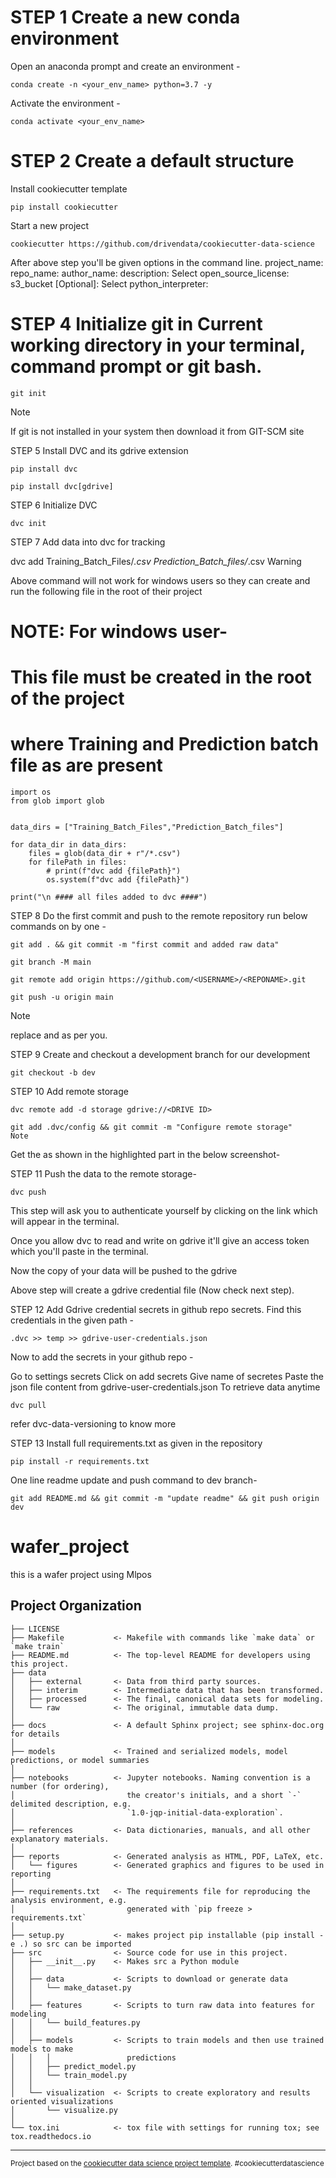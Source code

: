 STEP 1 Create a new conda environment
======================================
Open an anaconda prompt and create an environment -

``` buildoutcfg
conda create -n <your_env_name> python=3.7 -y
```
Activate the environment -

```buildoutcfg
conda activate <your_env_name>
```
STEP 2 Create a default structure
================================
Install cookiecutter template
```buildoutcfg
pip install cookiecutter
```
Start a new project
```buildoutcfg
cookiecutter https://github.com/drivendata/cookiecutter-data-science
 ```
After above step you'll be given options in the command line.
project_name:
repo_name:
author_name:
description:
Select open_source_license:
s3_bucket [Optional]:
Select python_interpreter:

STEP 4 Initialize git in Current working directory in your terminal, command prompt or git bash.
=================================================================================================
```
git init
```
Note

If git is not installed in your system then download it from GIT-SCM site

STEP 5 Install DVC and its gdrive extension
```
pip install dvc
 ```
```
pip install dvc[gdrive]
 ```
STEP 6 Initialize DVC
```
dvc init
 ``` 
STEP 7 Add data into dvc for tracking

dvc add Training_Batch_Files/*.csv Prediction_Batch_files/*.csv
Warning

Above command will not work for windows users so they can create and run the following file in the root of their project


# NOTE: For windows user-
# This file must be created in the root of the project 
# where Training and Prediction batch file as are present
```
import os
from glob import glob


data_dirs = ["Training_Batch_Files","Prediction_Batch_files"]

for data_dir in data_dirs:
    files = glob(data_dir + r"/*.csv")
    for filePath in files:
        # print(f"dvc add {filePath}")
        os.system(f"dvc add {filePath}")

print("\n #### all files added to dvc ####")
 ```
STEP 8 Do the first commit and push to the remote repository
run below commands on by one -

```
git add . && git commit -m "first commit and added raw data"
 ```
```
git branch -M main
```
```
git remote add origin https://github.com/<USERNAME>/<REPONAME>.git
``` 
```
git push -u origin main
 ```
Note

replace <USERNAME> and <REPONAME> as per you.

STEP 9 Create and checkout a development branch for our development
```
git checkout -b dev
 ```
STEP 10 Add remote storage
```
dvc remote add -d storage gdrive://<DRIVE ID>
 ```
```
git add .dvc/config && git commit -m "Configure remote storage"
Note
```
Get the as shown in the highlighted part in the below screenshot-



STEP 11 Push the data to the remote storage-
```
dvc push
 ```
This step will ask you to authenticate yourself by clicking on the link which will appear in the terminal.

Once you allow dvc to read and write on gdrive it'll give an access token which you'll paste in the terminal.

Now the copy of your data will be pushed to the gdrive

Above step will create a gdrive credential file (Now check next step).

STEP 12 Add Gdrive credential secrets in github repo secrets.
Find this credentials in the given path -
```
.dvc >> temp >> gdrive-user-credentials.json
 ```
Now to add the secrets in your github repo -

Go to settings
secrets
Click on add secrets
Give name of secretes
Paste the json file content from gdrive-user-credentials.json
To retrieve data anytime

```
dvc pull
 ```
refer dvc-data-versioning to know more

STEP 13 Install full requirements.txt as given in the repository
```
pip install -r requirements.txt
```
One line readme update and push command to dev branch-

```
git add README.md && git commit -m "update readme" && git push origin dev
```
wafer_project
==============================

this is a wafer project using Mlpos

Project Organization
------------

    ├── LICENSE
    ├── Makefile           <- Makefile with commands like `make data` or `make train`
    ├── README.md          <- The top-level README for developers using this project.
    ├── data
    │   ├── external       <- Data from third party sources.
    │   ├── interim        <- Intermediate data that has been transformed.
    │   ├── processed      <- The final, canonical data sets for modeling.
    │   └── raw            <- The original, immutable data dump.
    │
    ├── docs               <- A default Sphinx project; see sphinx-doc.org for details
    │
    ├── models             <- Trained and serialized models, model predictions, or model summaries
    │
    ├── notebooks          <- Jupyter notebooks. Naming convention is a number (for ordering),
    │                         the creator's initials, and a short `-` delimited description, e.g.
    │                         `1.0-jqp-initial-data-exploration`.
    │
    ├── references         <- Data dictionaries, manuals, and all other explanatory materials.
    │
    ├── reports            <- Generated analysis as HTML, PDF, LaTeX, etc.
    │   └── figures        <- Generated graphics and figures to be used in reporting
    │
    ├── requirements.txt   <- The requirements file for reproducing the analysis environment, e.g.
    │                         generated with `pip freeze > requirements.txt`
    │
    ├── setup.py           <- makes project pip installable (pip install -e .) so src can be imported
    ├── src                <- Source code for use in this project.
    │   ├── __init__.py    <- Makes src a Python module
    │   │
    │   ├── data           <- Scripts to download or generate data
    │   │   └── make_dataset.py
    │   │
    │   ├── features       <- Scripts to turn raw data into features for modeling
    │   │   └── build_features.py
    │   │
    │   ├── models         <- Scripts to train models and then use trained models to make
    │   │   │                 predictions
    │   │   ├── predict_model.py
    │   │   └── train_model.py
    │   │
    │   └── visualization  <- Scripts to create exploratory and results oriented visualizations
    │       └── visualize.py
    │
    └── tox.ini            <- tox file with settings for running tox; see tox.readthedocs.io


--------

<p><small>Project based on the <a target="_blank" href="https://drivendata.github.io/cookiecutter-data-science/">cookiecutter data science project template</a>. #cookiecutterdatascience</small></p>
